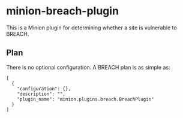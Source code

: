 minion-breach-plugin
====================

This is a Minion plugin for determining whether a site is vulnerable to BREACH.

Plan
----

There is no optional configuration. A BREACH plan is as simple as:

```
[
  {
    "configuration": {},
    "description": "",
    "plugin_name": "minion.plugins.breach.BreachPlugin"
  }
]
```
